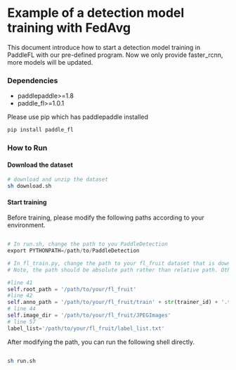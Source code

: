 # Example of a detection model training with FedAvg

This document introduce how to start a detection model training in PaddleFL with our pre-defined program. Now we only provide faster_rcnn, more models will be updated. 

### Dependencies

- paddlepaddle>=1.8
- paddle_fl>=1.0.1

Please use pip which has paddlepaddle installed

```sh
pip install paddle_fl
``` 


### How to Run

#### Download the dataset

```sh
# download and unzip the dataset
sh download.sh
```

#### Start training 

Before training, please modify the following paths according to your environment.

```python

# In run.sh, change the path to you PaddleDetection
export PYTHONPATH=/path/to/PaddleDetection

# In fl_train.py, change the path to your fl_fruit dataset that is downloaded in download.sh. 
# Note, the path should be absolute path rather than relative path. Otherwise, error will be raised. 

#line 41
self.root_path = '/path/to/your/fl_fruit'
#line 42
self.anno_path = '/path/to/your/fl_fruit/train' + str(trainer_id) + '.txt'
# line 44
self.image_dir = '/path/to/your/fl_fruit/JPEGImages'
# line 57
label_list='/path/to/your/fl_fruit/label_list.txt'

```

After modifying the path, you can run the following shell directly.

```sh

sh run.sh
```
